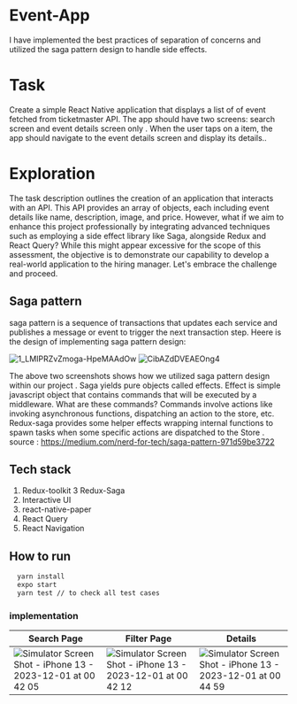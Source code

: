 # Event-App
I have implemented the best practices of separation of concerns and utilized the saga pattern design to handle side effects. 

# Task
Create a simple React Native application that displays a list of of event  fetched from ticketmaster
API. The app should have two screens: search screen and event details screen only .
When the user taps on a  item, the app should navigate to the event details screen
and display its details..

# Exploration 

The task description outlines the creation of an application that interacts with an API. This API provides an array of objects, each including event details like name, description, image, and price. However, what if we aim to enhance this project professionally by integrating advanced techniques such as employing a side effect library like Saga, alongside Redux and React Query? While this might appear excessive for the scope of this assessment, the objective is to demonstrate our capability to develop a real-world application to the hiring manager. Let's embrace the challenge and proceed.


## Saga pattern
saga pattern is a sequence of transactions that updates each service and publishes a message or event to trigger the next transaction step. Heere is the design of implementing saga pattern design:

![1_LMIPRZvZmoga-HpeMAAdOw](https://github.com/AbdulmalekAlshugaa/E-Commerce-App/assets/33663456/52633a49-97b9-4a70-9670-ab3de0f82b7c)
![CibAZdDVEAEOng4](https://github.com/AbdulmalekAlshugaa/E-Commerce-App/assets/33663456/ff43149f-aa4a-4a45-9ad0-996b9cab206d)

The above two screenshots shows how we utilized saga pattern design within our project . Saga yields pure objects called effects. Effect is simple javascript object that contains commands that will be executed by a middleware. What are these commands? Commands involve actions like invoking asynchronous functions, dispatching an action to the store, etc. Redux-saga provides some helper effects wrapping internal functions to spawn tasks when some specific actions are dispatched to the Store . source : https://medium.com/nerd-for-tech/saga-pattern-971d59be3722

## Tech stack
1. Redux-toolkit 
3  Redux-Saga
4. Interactive UI
5. react-native-paper
6. React Query
7. React Navigation

## How to run 

```bash
  yarn install 
  expo start
  yarn test // to check all test cases 
```

### implementation 
| Search Page | Filter Page |Details |
| ----------- | ----------- | ----------- | 
|![Simulator Screen Shot - iPhone 13 - 2023-12-01 at 00 42 05](https://github.com/AbdulmalekAlshugaa/ticket_event_mobile_app/assets/33663456/6884ac20-f83d-40fd-9893-0c7fef1cd133)|![Simulator Screen Shot - iPhone 13 - 2023-12-01 at 00 42 12](https://github.com/AbdulmalekAlshugaa/ticket_event_mobile_app/assets/33663456/c7254ae3-0701-41de-ab94-19213fb616e4)| ![Simulator Screen Shot - iPhone 13 - 2023-12-01 at 00 44 59](https://github.com/AbdulmalekAlshugaa/ticket_event_mobile_app/assets/33663456/29464a54-49c2-4367-a157-84cbecbff1d2)

